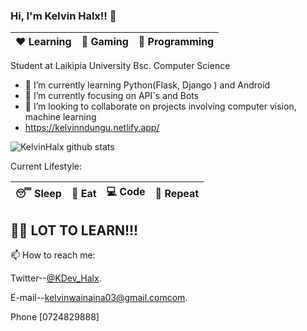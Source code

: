 
### Hi, I'm Kelvin Halx!! 👋

|:heart: Learning | :yellow_heart: Gaming| :blue_heart: Programming|
|:---:|:---:|:---:|

Student at Laikipia University Bsc. Computer Science 

- 🔭 I’m currently learning Python(Flask, Django ) and Android
- 🌱 I’m currently focusing on API`s and Bots
- 👯 I’m looking to collaborate on projects involving computer vision, machine learning
-    https://kelvinndungu.netlify.app/

<!-- ![github stats](https://github-readme-stats.vercel.app/api?username=KelvinHalx&show_icons=true) -->
![KelvinHalx github stats](https://github-readme-stats.vercel.app/api/?username=KelvinHalx&show_icons=true&title_color=fff&icon_color=79ff97&text_color=9f9f9f&bg_color=151515)


Current Lifestyle:

|:sleeping: Sleep|:pizza: Eat|:computer: Code|:repeat: Repeat|
|:---:|:---:|:---:|:---:|

## :climbing_man: LOT TO LEARN!!!

📫 How to reach me:

Twitter--[@KDev_Halx](https://twitter.com/Dev_Halx).

E-mail--[kelvinwainaina03@gmail.comcom](kelvinwainaina03@gmail.com).

Phone [0724829888]
